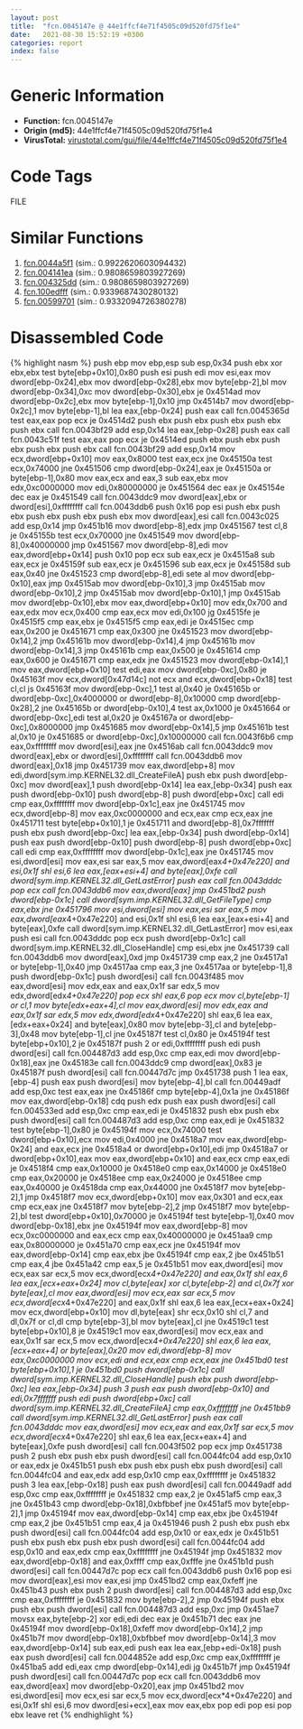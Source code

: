 ```yaml
---
layout: post
title:  "fcn.0045147e @ 44e1ffcf4e71f4505c09d520fd75f1e4"
date:   2021-08-30 15:52:19 +0300
categories: report
index: false
---
```


# Generic Information
- **Function:** fcn.0045147e
- **Origin (md5):** 44e1ffcf4e71f4505c09d520fd75f1e4
- **VirusTotal:** [virustotal.com/gui/file/44e1ffcf4e71f4505c09d520fd75f1e4][virustotal_ref]

# Code Tags
<span class="tag" id="FILE">FILE</span>


# Similar Functions

1. [fcn.0044a5f1][similar_1_ref] (sim.: 0.9922620603094432)
2. [fcn.004141ea][similar_2_ref] (sim.: 0.9808659803927269)
3. [fcn.004325dd][similar_3_ref] (sim.: 0.9808659803927269)
4. [fcn.100edfff][similar_4_ref] (sim.: 0.9339687430280132)
5. [fcn.00599701][similar_5_ref] (sim.: 0.9332094726380278)


# Disassembled Code

{% highlight nasm %}
push ebp
mov ebp,esp
sub esp,0x34
push ebx
xor ebx,ebx
test byte[ebp+0x10],0x80
push esi
push edi
mov esi,eax
mov dword[ebp-0x24],ebx
mov dword[ebp-0x28],ebx
mov byte[ebp-2],bl
mov dword[ebp-0x34],0xc
mov dword[ebp-0x30],ebx
je 0x4514ad
mov dword[ebp-0x2c],ebx
mov byte[ebp-1],0x10
jmp 0x4514b7
mov dword[ebp-0x2c],1
mov byte[ebp-1],bl
lea eax,[ebp-0x24]
push eax
call fcn.0045365d
test eax,eax
pop ecx
je 0x4514d2
push ebx
push ebx
push ebx
push ebx
push ebx
call fcn.0043bf29
add esp,0x14
lea eax,[ebp-0x28]
push eax
call fcn.0043c51f
test eax,eax
pop ecx
je 0x4514ed
push ebx
push ebx
push ebx
push ebx
push ebx
call fcn.0043bf29
add esp,0x14
mov ecx,dword[ebp+0x10]
mov eax,0x8000
test eax,ecx
jne 0x45150a
test ecx,0x74000
jne 0x451506
cmp dword[ebp-0x24],eax
je 0x45150a
or byte[ebp-1],0x80
mov eax,ecx
and eax,3
sub eax,ebx
mov edx,0xc0000000
mov edi,0x80000000
je 0x451564
dec eax
je 0x45154e
dec eax
je 0x451549
call fcn.0043ddc9
mov dword[eax],ebx
or dword[esi],0xffffffff
call fcn.0043ddb6
push 0x16
pop esi
push ebx
push ebx
push ebx
push ebx
push ebx
mov dword[eax],esi
call fcn.0043c025
add esp,0x14
jmp 0x451b16
mov dword[ebp-8],edx
jmp 0x451567
test cl,8
je 0x45155b
test ecx,0x70000
jne 0x451549
mov dword[ebp-8],0x40000000
jmp 0x451567
mov dword[ebp-8],edi
mov eax,dword[ebp+0x14]
push 0x10
pop ecx
sub eax,ecx
je 0x4515a8
sub eax,ecx
je 0x45159f
sub eax,ecx
je 0x451596
sub eax,ecx
je 0x45158d
sub eax,0x40
jne 0x451523
cmp dword[ebp-8],edi
sete al
mov dword[ebp-0x10],eax
jmp 0x4515ab
mov dword[ebp-0x10],3
jmp 0x4515ab
mov dword[ebp-0x10],2
jmp 0x4515ab
mov dword[ebp-0x10],1
jmp 0x4515ab
mov dword[ebp-0x10],ebx
mov eax,dword[ebp+0x10]
mov edx,0x700
and eax,edx
mov ecx,0x400
cmp eax,ecx
mov edi,0x100
jg 0x4515fe
je 0x4515f5
cmp eax,ebx
je 0x4515f5
cmp eax,edi
je 0x4515ec
cmp eax,0x200
je 0x451671
cmp eax,0x300
jne 0x451523
mov dword[ebp-0x14],2
jmp 0x45161b
mov dword[ebp-0x14],4
jmp 0x45161b
mov dword[ebp-0x14],3
jmp 0x45161b
cmp eax,0x500
je 0x451614
cmp eax,0x600
je 0x451671
cmp eax,edx
jne 0x451523
mov dword[ebp-0x14],1
mov eax,dword[ebp+0x10]
test edi,eax
mov dword[ebp-0xc],0x80
je 0x45163f
mov ecx,dword[0x47d14c]
not ecx
and ecx,dword[ebp+0x18]
test cl,cl
js 0x45163f
mov dword[ebp-0xc],1
test al,0x40
je 0x45165b
or dword[ebp-0xc],0x4000000
or dword[ebp-8],0x10000
cmp dword[ebp-0x28],2
jne 0x45165b
or dword[ebp-0x10],4
test ax,0x1000
je 0x451664
or dword[ebp-0xc],edi
test al,0x20
je 0x45167a
or dword[ebp-0xc],0x8000000
jmp 0x451685
mov dword[ebp-0x14],5
jmp 0x45161b
test al,0x10
je 0x451685
or dword[ebp-0xc],0x10000000
call fcn.0043f6b6
cmp eax,0xffffffff
mov dword[esi],eax
jne 0x4516ab
call fcn.0043ddc9
mov dword[eax],ebx
or dword[esi],0xffffffff
call fcn.0043ddb6
mov dword[eax],0x18
jmp 0x451739
mov eax,dword[ebp+8]
mov edi,dword[sym.imp.KERNEL32.dll_CreateFileA]
push ebx
push dword[ebp-0xc]
mov dword[eax],1
push dword[ebp-0x14]
lea eax,[ebp-0x34]
push eax
push dword[ebp-0x10]
push dword[ebp-8]
push dword[ebp+0xc]
call edi
cmp eax,0xffffffff
mov dword[ebp-0x1c],eax
jne 0x451745
mov ecx,dword[ebp-8]
mov eax,0xc0000000
and ecx,eax
cmp ecx,eax
jne 0x451711
test byte[ebp+0x10],1
je 0x451711
and dword[ebp-8],0x7fffffff
push ebx
push dword[ebp-0xc]
lea eax,[ebp-0x34]
push dword[ebp-0x14]
push eax
push dword[ebp-0x10]
push dword[ebp-8]
push dword[ebp+0xc]
call edi
cmp eax,0xffffffff
mov dword[ebp-0x1c],eax
jne 0x451745
mov esi,dword[esi]
mov eax,esi
sar eax,5
mov eax,dword[eax*4+0x47e220]
and esi,0x1f
shl esi,6
lea eax,[eax+esi+4]
and byte[eax],0xfe
call dword[sym.imp.KERNEL32.dll_GetLastError]
push eax
call fcn.0043dddc
pop ecx
call fcn.0043ddb6
mov eax,dword[eax]
jmp 0x451bd2
push dword[ebp-0x1c]
call dword[sym.imp.KERNEL32.dll_GetFileType]
cmp eax,ebx
jne 0x451796
mov esi,dword[esi]
mov eax,esi
sar eax,5
mov eax,dword[eax*4+0x47e220]
and esi,0x1f
shl esi,6
lea eax,[eax+esi+4]
and byte[eax],0xfe
call dword[sym.imp.KERNEL32.dll_GetLastError]
mov esi,eax
push esi
call fcn.0043dddc
pop ecx
push dword[ebp-0x1c]
call dword[sym.imp.KERNEL32.dll_CloseHandle]
cmp esi,ebx
jne 0x451739
call fcn.0043ddb6
mov dword[eax],0xd
jmp 0x451739
cmp eax,2
jne 0x4517a1
or byte[ebp-1],0x40
jmp 0x4517aa
cmp eax,3
jne 0x4517aa
or byte[ebp-1],8
push dword[ebp-0x1c]
push dword[esi]
call fcn.0043f485
mov eax,dword[esi]
mov edx,eax
and eax,0x1f
sar edx,5
mov edx,dword[edx*4+0x47e220]
pop ecx
shl eax,6
pop ecx
mov cl,byte[ebp-1]
or cl,1
mov byte[edx+eax+4],cl
mov eax,dword[esi]
mov edx,eax
and eax,0x1f
sar edx,5
mov edx,dword[edx*4+0x47e220]
shl eax,6
lea eax,[edx+eax+0x24]
and byte[eax],0x80
mov byte[ebp-3],cl
and byte[ebp-3],0x48
mov byte[ebp-1],cl
jne 0x45187f
test cl,0x80
je 0x45194f
test byte[ebp+0x10],2
je 0x45187f
push 2
or edi,0xffffffff
push edi
push dword[esi]
call fcn.004487d3
add esp,0xc
cmp eax,edi
mov dword[ebp-0x18],eax
jne 0x45183e
call fcn.0043ddc9
cmp dword[eax],0x83
je 0x45187f
push dword[esi]
call fcn.00447d7c
jmp 0x451738
push 1
lea eax,[ebp-4]
push eax
push dword[esi]
mov byte[ebp-4],bl
call fcn.00449adf
add esp,0xc
test eax,eax
jne 0x45186f
cmp byte[ebp-4],0x1a
jne 0x45186f
mov eax,dword[ebp-0x18]
cdq
push edx
push eax
push dword[esi]
call fcn.004533ed
add esp,0xc
cmp eax,edi
je 0x451832
push ebx
push ebx
push dword[esi]
call fcn.004487d3
add esp,0xc
cmp eax,edi
je 0x451832
test byte[ebp-1],0x80
je 0x45194f
mov ecx,0x74000
test dword[ebp+0x10],ecx
mov edi,0x4000
jne 0x4518a7
mov eax,dword[ebp-0x24]
and eax,ecx
jne 0x4518a4
or dword[ebp+0x10],edi
jmp 0x4518a7
or dword[ebp+0x10],eax
mov eax,dword[ebp+0x10]
and eax,ecx
cmp eax,edi
je 0x4518f4
cmp eax,0x10000
je 0x4518e0
cmp eax,0x14000
je 0x4518e0
cmp eax,0x20000
je 0x4518ee
cmp eax,0x24000
je 0x4518ee
cmp eax,0x40000
je 0x4518da
cmp eax,0x44000
jne 0x4518f7
mov byte[ebp-2],1
jmp 0x4518f7
mov ecx,dword[ebp+0x10]
mov eax,0x301
and ecx,eax
cmp ecx,eax
jne 0x4518f7
mov byte[ebp-2],2
jmp 0x4518f7
mov byte[ebp-2],bl
test dword[ebp+0x10],0x70000
je 0x45194f
test byte[ebp-1],0x40
mov dword[ebp-0x18],ebx
jne 0x45194f
mov eax,dword[ebp-8]
mov ecx,0xc0000000
and eax,ecx
cmp eax,0x40000000
je 0x451aa9
cmp eax,0x80000000
je 0x451a70
cmp eax,ecx
jne 0x45194f
mov eax,dword[ebp-0x14]
cmp eax,ebx
jbe 0x45194f
cmp eax,2
jbe 0x451b51
cmp eax,4
jbe 0x451a42
cmp eax,5
je 0x451b51
mov eax,dword[esi]
mov ecx,eax
sar ecx,5
mov ecx,dword[ecx*4+0x47e220]
and eax,0x1f
shl eax,6
lea eax,[ecx+eax+0x24]
mov cl,byte[eax]
xor cl,byte[ebp-2]
and cl,0x7f
xor byte[eax],cl
mov eax,dword[esi]
mov ecx,eax
sar ecx,5
mov ecx,dword[ecx*4+0x47e220]
and eax,0x1f
shl eax,6
lea eax,[ecx+eax+0x24]
mov ecx,dword[ebp+0x10]
mov dl,byte[eax]
shr ecx,0x10
shl cl,7
and dl,0x7f
or cl,dl
cmp byte[ebp-3],bl
mov byte[eax],cl
jne 0x4519c1
test byte[ebp+0x10],8
je 0x4519c1
mov eax,dword[esi]
mov ecx,eax
and eax,0x1f
sar ecx,5
mov ecx,dword[ecx*4+0x47e220]
shl eax,6
lea eax,[ecx+eax+4]
or byte[eax],0x20
mov edi,dword[ebp-8]
mov eax,0xc0000000
mov ecx,edi
and ecx,eax
cmp ecx,eax
jne 0x451bd0
test byte[ebp+0x10],1
je 0x451bd0
push dword[ebp-0x1c]
call dword[sym.imp.KERNEL32.dll_CloseHandle]
push ebx
push dword[ebp-0xc]
lea eax,[ebp-0x34]
push 3
push eax
push dword[ebp-0x10]
and edi,0x7fffffff
push edi
push dword[ebp+0xc]
call dword[sym.imp.KERNEL32.dll_CreateFileA]
cmp eax,0xffffffff
jne 0x451bb9
call dword[sym.imp.KERNEL32.dll_GetLastError]
push eax
call fcn.0043dddc
mov eax,dword[esi]
mov ecx,eax
and eax,0x1f
sar ecx,5
mov ecx,dword[ecx*4+0x47e220]
shl eax,6
lea eax,[ecx+eax+4]
and byte[eax],0xfe
push dword[esi]
call fcn.0043f502
pop ecx
jmp 0x451738
push 2
push ebx
push ebx
push dword[esi]
call fcn.0044fc04
add esp,0x10
or eax,edx
je 0x451b51
push ebx
push ebx
push ebx
push dword[esi]
call fcn.0044fc04
and eax,edx
add esp,0x10
cmp eax,0xffffffff
je 0x451832
push 3
lea eax,[ebp-0x18]
push eax
push dword[esi]
call fcn.00449adf
add esp,0xc
cmp eax,0xffffffff
je 0x451832
cmp eax,2
je 0x451af5
cmp eax,3
jne 0x451b43
cmp dword[ebp-0x18],0xbfbbef
jne 0x451af5
mov byte[ebp-2],1
jmp 0x45194f
mov eax,dword[ebp-0x14]
cmp eax,ebx
jbe 0x45194f
cmp eax,2
jbe 0x451b51
cmp eax,4
ja 0x451946
push 2
push ebx
push ebx
push dword[esi]
call fcn.0044fc04
add esp,0x10
or eax,edx
je 0x451b51
push ebx
push ebx
push ebx
push dword[esi]
call fcn.0044fc04
add esp,0x10
and eax,edx
cmp eax,0xffffffff
jne 0x45194f
jmp 0x451832
mov eax,dword[ebp-0x18]
and eax,0xffff
cmp eax,0xfffe
jne 0x451b1d
push dword[esi]
call fcn.00447d7c
pop ecx
call fcn.0043ddb6
push 0x16
pop esi
mov dword[eax],esi
mov eax,esi
jmp 0x451bd2
cmp eax,0xfeff
jne 0x451b43
push ebx
push 2
push dword[esi]
call fcn.004487d3
add esp,0xc
cmp eax,0xffffffff
je 0x451832
mov byte[ebp-2],2
jmp 0x45194f
push ebx
push ebx
push dword[esi]
call fcn.004487d3
add esp,0xc
jmp 0x451ae7
movsx eax,byte[ebp-2]
xor edi,edi
dec eax
je 0x451b71
dec eax
jne 0x45194f
mov dword[ebp-0x18],0xfeff
mov dword[ebp-0x14],2
jmp 0x451b7f
mov dword[ebp-0x18],0xbfbbef
mov dword[ebp-0x14],3
mov eax,dword[ebp-0x14]
sub eax,edi
push eax
lea eax,[ebp+edi-0x18]
push eax
push dword[esi]
call fcn.0044852e
add esp,0xc
cmp eax,0xffffffff
je 0x451ba5
add edi,eax
cmp dword[ebp-0x14],edi
jg 0x451b7f
jmp 0x45194f
push dword[esi]
call fcn.00447d7c
pop ecx
call fcn.0043ddb6
mov eax,dword[eax]
mov dword[ebp-0x20],eax
jmp 0x451bd2
mov esi,dword[esi]
mov ecx,esi
sar ecx,5
mov ecx,dword[ecx*4+0x47e220]
and esi,0x1f
shl esi,6
mov dword[esi+ecx],eax
mov eax,ebx
pop edi
pop esi
pop ebx
leave
ret
{% endhighlight %}


[similar_1_ref]: /report/fcn.0044a5f1@7b00dd8f2abf54a73bfb09681334ff78
[similar_2_ref]: /report/fcn.004141ea@6c5b0418e4a4c57d99cda47d2717045d
[similar_3_ref]: /report/fcn.004325dd@0aa2d73a5300dff2412388945614b507
[similar_4_ref]: /report/fcn.100edfff@a0ac129ff3ea4c0dfa9529c259a9502c
[similar_5_ref]: /report/fcn.00599701@7453c96a6fbd42ec690b8deb53eafcba
[virustotal_ref]: https://www.virustotal.com/gui/file/44e1ffcf4e71f4505c09d520fd75f1e4